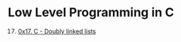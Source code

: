 # Low Level Programming in C

17. [0x17. C - Doubly linked lists](0x17-doubly_linked_lists 'Double Linked Lists')
